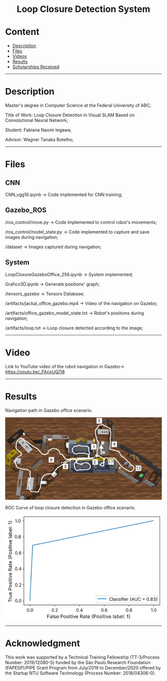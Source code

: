 <h1 align="center"> 
	Loop Closure Detection System
</h1>


Content
=================
<!--ts-->
   * [Description](#Description)
   * [Files](#Files)
   * [Videos](#Videos)
   * [Results](#Results)
   * [Scholarships Received](#Scholarships-Received)
<!--te-->

---
Description 
=================
Master's degree in Computer Science at the Federal University of ABC;

Title of Work: Loop Closure Detection in Visual SLAM Based on Convolutional Neural Network;

Student: Fabiana Naomi Iegawa;

Advisor: Wagner Tanaka Botelho;

---
Files 
=================
## CNN
CNN_vgg16.ipynb -> Code implemented for CNN training;

## Gazebo_ROS
/ros_control/move.py -> Code implemented to control robot's movements;

/ros_control/model_state.py -> Code implemented to capture and save images during navigation;

/dataset -> Images captured during navigation;

## System
LoopClosureGazeboOffice_256.ipynb -> System implemented;

Grafico3D.ipynb -> Generate positions' graph;

/tensors_gazebo -> Tensors Database;

/artifacts/jackal_office_gazebo.mp4 -> Video of the navigation on Gazebo;

/artifacts/office_gazebo_model_state.txt -> Robot's positions during navigation;

/artifacts/loop.txt -> Loop closure detected according to the image;

---
Video
=================
Link to YouTube video of the robot navigation in Gazebo-> https://youtu.be/_FArjxUQ7l8

---
Results
=================
Navigation path in Gazebo office scenario.

<p align="center">
  <img alt="Scenario" title="#Gazebo Office Scenario" src="./assets/new_scene.png" width="700px">
</p>

ROC Curve of loop closure detection in Gazebo office scenario.

<p align="center">
  <img alt="ROCCurve" title="#ROC Curve" src="./assets/roc_curve.png" width="700px">
</p>

---
Acknowledgment
=================
This work was supported by a Technical Training Fellowship (TT-3/Process Number: 2019/12080-5) funded by the São Paulo Research Foundation (FAPESP)/PIPE Grant Program from July/2019 to December/2020 offered by the Startup NTU Software Technology (Process Number: 2018/04306-0).
